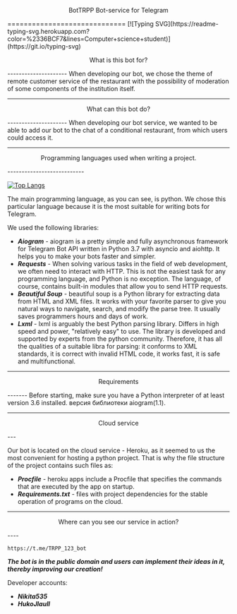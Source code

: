 <p align="center">BotTRPP Bot-service for Telegram</p>
=============================
[![Typing SVG](https://readme-typing-svg.herokuapp.com?color=%2336BCF7&lines=Computer+science+student)](https://git.io/typing-svg)


<p align="center">What is this bot for?</p>
---------------------
When developing our bot, we chose the theme of remote customer service 
of the restaurant with the possibility of moderation of some components of the institution itself.

---

<p align="center">What can this bot do?</p>
---------------------
When developing our bot service, we wanted to be able to add our bot to the chat of a conditional restaurant, from which users could access it.

---

<p align="center">Programming languages used when writing a project.</p>
---------------------------

[![Top Langs](https://github-readme-stats.vercel.app/api/top-langs/?username=Nikita535)](https://github.com/Nikita535/Bot)


The main programming language, as you can see, is python. We chose this particular language because it is the most suitable for writing bots for Telegram.


We used the following libraries:
* ___Aiogram___ - aiogram is a pretty simple and fully asynchronous framework for Telegram Bot API written in Python 3.7 with asyncio and aiohttp. It helps you to make your bots faster and simpler.
* ___Requests___ - When solving various tasks in the field of web development, we often need to interact with HTTP. This is not the easiest task for any programming language, and Python is no exception. The language, of course, contains built-in modules that allow you to send HTTP requests.
* ___Beautiful Soup___ - beautiful soup is a Python library for extracting data from HTML and XML files. It works with your favorite parser to give you natural ways to navigate, search, and modify the parse tree. It usually saves programmers hours and days of work.
* ___Lxml___ - lxml is arguably the best Python parsing library. Differs in high speed and power, "relatively easy" to use.
The library is developed and supported by experts from the python community. Therefore, it has all the qualities of a suitable libra for parsing: it conforms to XML standards, it is correct with invalid HTML code, it works fast, it is safe and multifunctional.


---------------

<p align="center">Requirements</p>
-------
Before starting, make sure you have a Python interpreter of at least version 3.6 installed. версия библиотеки aiogram(1.1).

---

<p align="center">Cloud service</p>
---

Our bot is located on the cloud service - Heroku, as it seemed to us the most convenient for hosting a python project.
That is why the file structure of the project contains such files as:
* ___Procfile___  - heroku apps include a Procfile that specifies the commands that are executed by the app on startup. 
* ___Requirements.txt___ - files with project dependencies for the stable operation of programs on the cloud.


---
<p align="center">Where can you see our service in action?</p>
----

```
https://t.me/TRPP_123_bot
```

*****The bot is in the public domain and users can implement their ideas in it, thereby improving our creation!*****

Developer accounts:
* ___Nikita535___
* ___HukoJlauII___

